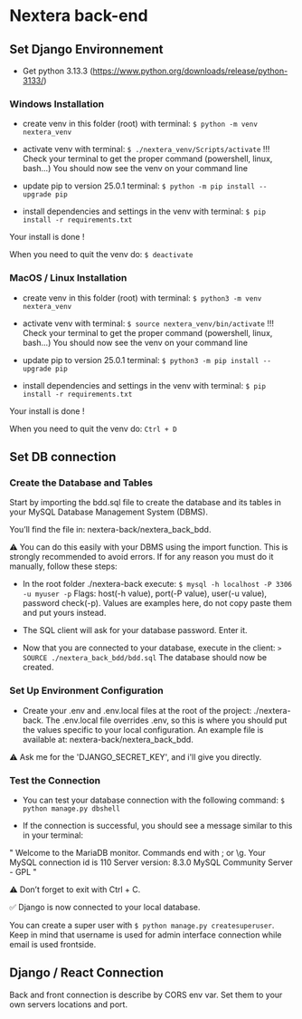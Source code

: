 # Nextera back-end

## Set Django Environnement

- Get python 3.13.3 (https://www.python.org/downloads/release/python-3133/)

### Windows Installation

- create venv in this folder (root) with terminal: `$ python -m venv nextera_venv`

- activate venv with terminal: `$ ./nextera_venv/Scripts/activate`
  !!! Check your terminal to get the proper command (powershell, linux, bash...)
  You should now see the venv on your command line

- update pip to version 25.0.1 terminal: `$ python -m pip install --upgrade pip`
- install dependencies and settings in the venv with terminal: `$ pip install -r requirements.txt`

Your install is done !

When you need to quit the venv do: `$ deactivate`

### MacOS / Linux Installation

- create venv in this folder (root) with terminal: `$ python3 -m venv nextera_venv`

- activate venv with terminal: `$ source nextera_venv/bin/activate`
  !!! Check your terminal to get the proper command (powershell, linux, bash...)
  You should now see the venv on your command line

- update pip to version 25.0.1 terminal: `$ python3 -m pip install --upgrade pip`
- install dependencies and settings in the venv with terminal: `$ pip install -r requirements.txt`

Your install is done !

When you need to quit the venv do: `Ctrl + D`

## Set DB connection

### Create the Database and Tables

Start by importing the bdd.sql file to create the database and its tables in your MySQL Database Management System (DBMS).

You’ll find the file in: nextera-back/nextera_back_bdd.

⚠️ You can do this easily with your DBMS using the import function. This is strongly recommended to avoid errors.
If for any reason you must do it manually, follow these steps:

- In the root folder ./nextera-back execute: `$ mysql -h localhost -P 3306 -u myuser -p`
  Flags: host(-h value), port(-P value), user(-u value), password check(-p).
  Values are examples here, do not copy paste them and put yours instead.

- The SQL client will ask for your database password. Enter it.

- Now that you are connected to your database, execute in the client: `> SOURCE ./nextera_back_bdd/bdd.sql`
  The database should now be created.

### Set Up Environment Configuration

- Create your .env and .env.local files at the root of the project: ./nextera-back.
  The .env.local file overrides .env, so this is where you should put the values specific to your local configuration.
  An example file is available at: nextera-back/nextera_back_bdd.

⚠️ Ask me for the 'DJANGO_SECRET_KEY', and i'll give you directly.

### Test the Connection

- You can test your database connection with the following command: `$ python manage.py dbshell`

- If the connection is successful, you should see a message similar to this in your terminal:

" Welcome to the MariaDB monitor. Commands end with ; or \g.
Your MySQL connection id is 110
Server version: 8.3.0 MySQL Community Server - GPL "

⚠️ Don’t forget to exit with Ctrl + C.

✅ Django is now connected to your local database.

You can create a super user with `$ python manage.py createsuperuser`.
Keep in mind that username is used for admin interface connection while email is used frontside.

## Django / React Connection

Back and front connection is describe by CORS env var. Set them to your own servers locations and port.
